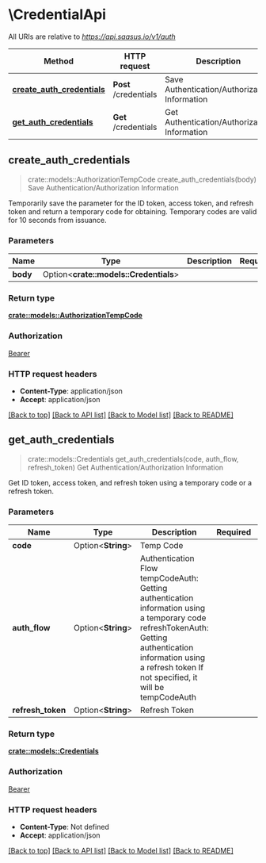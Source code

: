 # \CredentialApi

All URIs are relative to *https://api.saasus.io/v1/auth*

Method | HTTP request | Description
------------- | ------------- | -------------
[**create_auth_credentials**](CredentialApi.md#create_auth_credentials) | **Post** /credentials | Save Authentication/Authorization Information
[**get_auth_credentials**](CredentialApi.md#get_auth_credentials) | **Get** /credentials | Get Authentication/Authorization Information



## create_auth_credentials

> crate::models::AuthorizationTempCode create_auth_credentials(body)
Save Authentication/Authorization Information

Temporarily save the parameter for the ID token, access token, and refresh token and return a temporary code for obtaining. Temporary codes are valid for 10 seconds from issuance. 

### Parameters


Name | Type | Description  | Required | Notes
------------- | ------------- | ------------- | ------------- | -------------
**body** | Option<**crate::models::Credentials**> |  |  |

### Return type

[**crate::models::AuthorizationTempCode**](AuthorizationTempCode.md)

### Authorization

[Bearer](../README.md#Bearer)

### HTTP request headers

- **Content-Type**: application/json
- **Accept**: application/json

[[Back to top]](#) [[Back to API list]](../README.md#documentation-for-api-endpoints) [[Back to Model list]](../README.md#documentation-for-models) [[Back to README]](../README.md)


## get_auth_credentials

> crate::models::Credentials get_auth_credentials(code, auth_flow, refresh_token)
Get Authentication/Authorization Information

Get ID token, access token, and refresh token using a temporary code or a refresh token. 

### Parameters


Name | Type | Description  | Required | Notes
------------- | ------------- | ------------- | ------------- | -------------
**code** | Option<**String**> | Temp Code |  |
**auth_flow** | Option<**String**> | Authentication Flow tempCodeAuth: Getting authentication information using a temporary code refreshTokenAuth: Getting authentication information using a refresh token If not specified, it will be tempCodeAuth  |  |
**refresh_token** | Option<**String**> | Refresh Token |  |

### Return type

[**crate::models::Credentials**](Credentials.md)

### Authorization

[Bearer](../README.md#Bearer)

### HTTP request headers

- **Content-Type**: Not defined
- **Accept**: application/json

[[Back to top]](#) [[Back to API list]](../README.md#documentation-for-api-endpoints) [[Back to Model list]](../README.md#documentation-for-models) [[Back to README]](../README.md)

